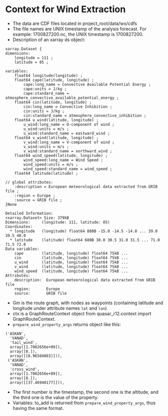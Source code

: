 # Context for Wind Extraction
- The data are CDF files located in project_root/data/wx/cdfs
- The file names are UNIX timestamp of the analysis forecast. For example: 1700827200.nc, the UNIX timestamp is 1700827200.
- Description of an xarray ds object:
```
xarray.Dataset {
dimensions:
	longitude = 111 ;
	latitude = 85 ;

variables:
	float64 longitude(longitude) ;
	float64 cape(latitude, longitude) ;
		cape:long_name = Convective Available Potential Energy ;
		cape:units = J/kg ;
		cape:standard_name = atmosphere_convective_available_potential_energy ;
	float64 cin(latitude, longitude) ;
		cin:long_name = Convective Inhibition ;
		cin:units = J/kg ;
		cin:standard_name = atmosphere_convective_inhibition ;
	float64 u_wind(latitude, longitude) ;
		u_wind:long_name = U-component of wind ;
		u_wind:units = m/s ;
		u_wind:standard_name = eastward_wind ;
	float64 v_wind(latitude, longitude) ;
		v_wind:long_name = V-component of wind ;
		v_wind:units = m/s ;
		v_wind:standard_name = northward_wind ;
	float64 wind_speed(latitude, longitude) ;
		wind_speed:long_name = Wind Speed ;
		wind_speed:units = m/s ;
		wind_speed:standard_name = wind_speed ;
	float64 latitude(latitude) ;

// global attributes:
	:description = European meteorological data extracted from GRIB file ;
	:region = Europe ;
	:source = GRIB file ;
}None

Detailed Information:
<xarray.Dataset> Size: 379kB
Dimensions:     (longitude: 111, latitude: 85)
Coordinates:
  * longitude   (longitude) float64 888B -15.0 -14.5 -14.0 ... 39.0 39.5 40.0
  * latitude    (latitude) float64 680B 30.0 30.5 31.0 31.5 ... 71.0 71.5 72.0
Data variables:
    cape        (latitude, longitude) float64 75kB ...
    cin         (latitude, longitude) float64 75kB ...
    u_wind      (latitude, longitude) float64 75kB ...
    v_wind      (latitude, longitude) float64 75kB ...
    wind_speed  (latitude, longitude) float64 75kB ...
Attributes:
    description:  European meteorological data extracted from GRIB file
    region:       Europe
    source:       GRIB file
```
- Gm is the route graph, with nodes as waypoints (containing latitude and longitude under attribute names `lat` and `lon`).
- ctx is a GraphRouteContext object from quasar_r12.context import GraphRouteContext. 
- `prepare_wind_property_args` returns object like this:
```
('ASKAN',
  'VANAD',
  'tail_wind',
  array([1.7002656e+09]),
  array([0.]),
  array([[8.96584803]])),
 ('ASKAN',
  'VANAD',
  'cross_wind',
  array([1.7002656e+09]),
  array([0.]),
  array([[37.46940177]])),
```
  - The first number is the timestamp, the second one is the altitude, and the third one is the value of the property.
- Variables: to_add is returned from `prepare_wind_property_args`, thus having the same format.